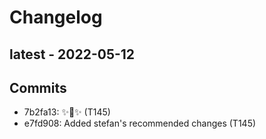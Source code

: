 # Changelog

## latest - 2022-05-12

## Commits

- 7b2fa13: ✨🍰✨ (T145)
- e7fd908: Added stefan's recommended changes (T145)
